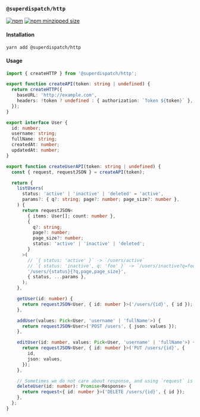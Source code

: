 ### `@superdispatch/http`

[![npm](https://img.shields.io/npm/v/@superdispatch/http)](https://www.npmjs.com/package/@superdispatch/http)
[![npm minzipped size](https://img.shields.io/bundlephobia/minzip/@superdispatch/http.svg)](https://bundlephobia.com/result?p=@superdispatch/http)

#### Installation

```bash
yarn add @superdispatch/http
```

#### Usage

```ts
import { createHTTP } from '@superdispatch/http';

export function createAPI(token: string | undefined) {
  return createHTTP({
    baseURL: 'http://example.com',
    headers: !token ? undefined : { authorization: `Token ${token}` },
  });
}

export interface User {
  id: number;
  username: string;
  fullName: string;
  createdAt: number;
  updatedAt: number;
}

export function createUserAPI(token: string | undefined) {
  const { request, requestJSON } = createAPI(token);

  return {
    listUsers(
      status: 'active' | 'inactive' | 'deleted' = 'active',
      params?: { q?: string; page?: number; page_size?: number },
    ) {
      return requestJSON<
        { items: User[]; count: number },
        {
          q?: string;
          page?: number;
          page_size?: number;
          status: 'active' | 'inactive' | 'deleted';
        }
      >(
        // `{ status: 'active' }` -> `/users/active`
        // `{ status: 'inactive', q: 'foo' }` -> `/users/inactive?q=foo`
        '/users/{status}{?q,page,page_size}',
        { status, ...params },
      );
    },

    getUser(id: number) {
      return requestJSON<User, { id: number }>('/users/{id}', { id });
    },

    addUser(values: Pick<User, 'username' | 'fullName'>) {
      return requestJSON<User>('POST /users', { json: values });
    },

    editUser(id: number, values: Pick<User, 'username' | 'fullName'>) {
      return requestJSON<User, { id: number }>('PUT /users/{id}', {
        id,
        json: values,
      });
    },

    // Sometimes we do not care about response, and using `request` is enough,
    deleteUser(id: number): Promise<Response> {
      return request<{ id: number }>('DELETE /users/{id}', { id });
    },
  };
}
```

